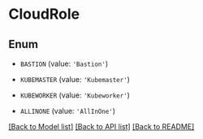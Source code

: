 # CloudRole


## Enum

* `BASTION` (value: `'Bastion'`)

* `KUBEMASTER` (value: `'Kubemaster'`)

* `KUBEWORKER` (value: `'Kubeworker'`)

* `ALLINONE` (value: `'AllInOne'`)

[[Back to Model list]](../README.md#documentation-for-models) [[Back to API list]](../README.md#documentation-for-api-endpoints) [[Back to README]](../README.md)


